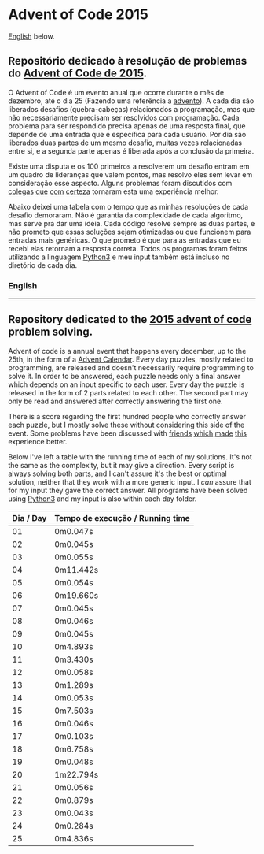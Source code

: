 # Advent of Code 2015
[English](#english) below.</br>

## Repositório dedicado à resolução de problemas do [Advent of Code de 2015](https://adventofcode.com/2015).

O Advent of Code é um evento anual que ocorre durante o mês de dezembro, até o dia 25 (Fazendo uma referência a [advento](https://pt.wikipedia.org/wiki/Advento)). A cada dia são liberados desafios (quebra-cabeças) relacionados a programação, mas que não necessariamente precisam ser resolvidos com programação. Cada problema para ser respondido precisa apenas de uma resposta final, que depende de uma entrada que é específica para cada usuário. Por dia são liberados duas partes de um mesmo desafio, muitas vezes relacionadas entre si, e a segunda parte apenas é liberada após a conclusão da primeira.

Existe uma disputa e os 100 primeiros a resolverem um desafio entram em um quadro de lideranças que valem pontos, mas resolvo eles sem levar em consideração esse aspecto. Alguns problemas foram discutidos com [colegas](https://github.com/heliocm) [que](https://github.com/molimat) [com](https://github.com/MariaBiancaIrace) [certeza](https://github.com/hieifn) tornaram esta uma experiência melhor. 

Abaixo deixei uma tabela com o tempo que as minhas resoluções de cada desafio demoraram. Não é garantia da complexidade de cada algoritmo, mas serve pra dar uma ideia. Cada código resolve sempre as duas partes, e não prometo que essas soluções sejam otimizadas ou que funcionem para entradas mais genéricas. O que prometo é que para as entradas que eu recebi elas retornam a resposta correta. Todos os programas foram feitos utilizando a linguagem [Python3](https://www.python.org/) e meu input também está incluso no diretório de cada dia.


### English
--- 
## Repository dedicated to the [2015 advent of code](https://adventofcode.com/2015) problem solving.

Advent of code is a annual event that happens every december, up to the 25th, in the form of a [Advent Calendar](https://en.wikipedia.org/wiki/Advent_calendar). Every day puzzles, mostly related to programming, are released and doesn't necessarily require programming to solve it. In order to be answered, each puzzle needs only a final answer which depends on an input specific to each user. Every day the puzzle is released in the form of 2 parts related to each other. The second part may only be read and answered after correctly answering the first one.

There is a score regarding the first hundred people who correctly answer each puzzle, but I mostly solve these without considering this side of the event. Some problems have been discussed with [friends](https://github.com/heliocm) [which](https://github.com/molimat) [made](https://github.com/MariaBiancaIrace) [this](https://github.com/hieifn) experience better.

Below I've left a table with the running time of each of my solutions. It's not the same as the complexity, but it may give a direction. Every script is always solving both parts, and I can't assure it's the best or optimal solution, neither that they work with a more generic input. I *can* assure that for my input they gave the correct answer. All programs have been solved using [Python3](https://www.python.org/) and my input is also within each day folder.



| Dia / Day  |  Tempo de execução / Running time  |
| ------------------- | ------------------- |
|  01 |  0m0.047s |
|  02 |  0m0.045s |
|  03 |  0m0.055s |
|  04 |  0m11.442s |
|  05 |  0m0.054s |
|  06 |  0m19.660s |
|  07 |  0m0.045s |
|  08 |  0m0.046s |
|  09 |  0m0.045s |
|  10 |  0m4.893s |
|  11 |  0m3.430s |
|  12 |  0m0.058s |
|  13 |  0m1.289s |
|  14 |  0m0.053s |
|  15 |  0m7.503s |
|  16 |  0m0.046s |
|  17 |  0m0.103s |
|  18 |  0m6.758s |
|  19 |  0m0.048s |
|  20 |  1m22.794s |
|  21 |  0m0.056s |
|  22 |  0m0.879s |
|  23 |  0m0.043s |
|  24 |  0m0.284s |
|  25 |  0m4.836s |

